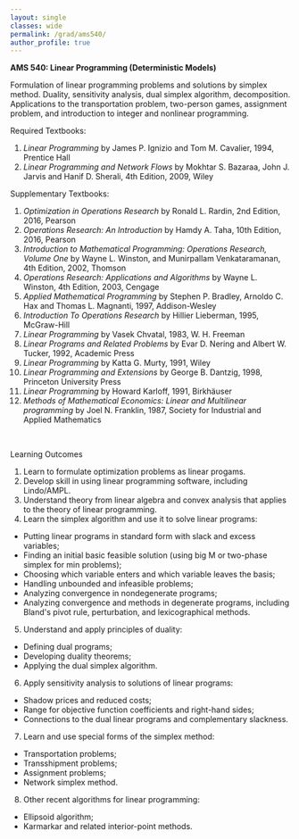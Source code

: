 ```yaml
---
layout: single
classes: wide
permalink: /grad/ams540/
author_profile: true
---
```


**AMS 540: Linear Programming (Deterministic Models)**

Formulation of linear programming problems and solutions by simplex method. Duality, sensitivity analysis, dual simplex algorithm, decomposition. Applications to the transportation problem, two-person games, assignment problem, and introduction to integer and nonlinear programming. 

Required Textbooks:
1. *Linear Programming* by James P. Ignizio and Tom M. Cavalier, 1994, Prentice Hall
2. *Linear Programming and Network Flows* by Mokhtar S. Bazaraa, John J. Jarvis and Hanif D. Sherali, 4th Edition, 2009, Wiley

Supplementary Textbooks: 
1. *Optimization in Operations Research* by Ronald L. Rardin, 2nd Edition, 2016, Pearson
2. *Operations Research: An Introduction* by Hamdy A. Taha, 10th Edition, 2016, Pearson
3. *Introduction to Mathematical Programming: Operations Research, Volume One* by Wayne L. Winston, and Munirpallam Venkataramanan, 4th Edition, 2002, Thomson
4. *Operations Research: Applications and Algorithms* by Wayne L. Winston, 4th Edition, 2003, Cengage
5. *Applied Mathematical Programming* by Stephen P. Bradley, Arnoldo C. Hax and Thomas L. Magnanti, 1997, Addison-Wesley
6. *Introduction To Operations Research* by Hillier Lieberman, 1995, McGraw-Hill
7. *Linear Programming* by Vasek Chvatal, 1983, W. H. Freeman
8. *Linear Programs and Related Problems* by Evar D. Nering and Albert W. Tucker, 1992, Academic Press
9. *Linear Programming* by Katta G. Murty, 1991, Wiley
10. *Linear Programming and Extensions* by George B. Dantzig, 1998, Princeton University Press
11. *Linear Programming* by Howard Karloff, 1991, Birkhäuser
12. *Methods of Mathematical Economics: Linear and Multilinear programming* by Joel N. Franklin, 1987, Society for Industrial and Applied Mathematics

<br/>

Learning Outcomes

1. Learn to formulate optimization problems as linear progams.
2. Develop skill in using linear programming software, including Lindo/AMPL.
3. Understand theory from linear algebra and convex analysis that applies to the theory of linear programming.
4. Learn the simplex algorithm and use it to solve linear programs:
  - Putting linear programs in standard form with slack and excess variables;
  - Finding an initial basic feasible solution (using big M or two-phase simplex for min problems);
  - Choosing which variable enters and which variable leaves the basis;
  - Handling unbounded and infeasible problems;
  - Analyzing convergence in nondegenerate programs;
  - Analyzing convergence and methods in degenerate programs, including Bland's pivot rule, perturbation, and lexicographical methods.
5. Understand and apply principles of duality:
  - Defining dual programs;
  - Developing duality theorems;
  - Applying the dual simplex algorithm.
6. Apply sensitivity analysis to solutions of linear programs:
  - Shadow prices and reduced costs;
  - Range for objective function coefficients and right-hand sides;
  - Connections to the dual linear programs and complementary slackness.
7. Learn and use special forms of the simplex method:
  - Transportation problems;
  - Transshipment problems;
  - Assignment problems;
  - Network simplex method.
8. Other recent algorithms for linear programming:
  - Ellipsoid algorithm;
  - Karmarkar and related interior-point methods.
